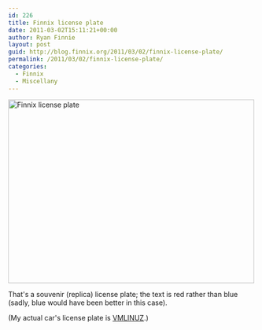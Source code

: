 ```yaml
---
id: 226
title: Finnix license plate
date: 2011-03-02T15:11:21+00:00
author: Ryan Finnie
layout: post
guid: http://blog.finnix.org/2011/03/02/finnix-license-plate/
permalink: /2011/03/02/finnix-license-plate/
categories:
  - Finnix
  - Miscellany
---
```

[<img src="http://farm6.static.flickr.com/5171/5492875934_6e17e9010f.jpg" width="500" height="374" alt="Finnix license plate" />](http://www.flickr.com/photos/fo0bar/5492875934/ "Finnix license plate by Ryan Finnie, on Flickr")

That's a souvenir (replica) license plate; the text is red rather than blue (sadly, blue would have been better in this case).

(My actual car's license plate is [VMLINUZ](http://www.flickr.com/photos/fo0bar/3039641474/).)
